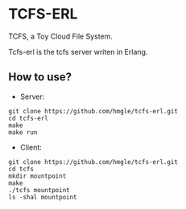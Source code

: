 # TCFS-ERL

TCFS, a Toy Cloud File System.

Tcfs-erl is the tcfs server writen in Erlang.

## How to use?

- Server:

```
git clone https://github.com/hmgle/tcfs-erl.git
cd tcfs-erl
make
make run
```

- Client:

```
git clone https://github.com/hmgle/tcfs-erl.git
cd tcfs
mkdir mountpoint
make
./tcfs mountpoint
ls -shal mountpoint
```
